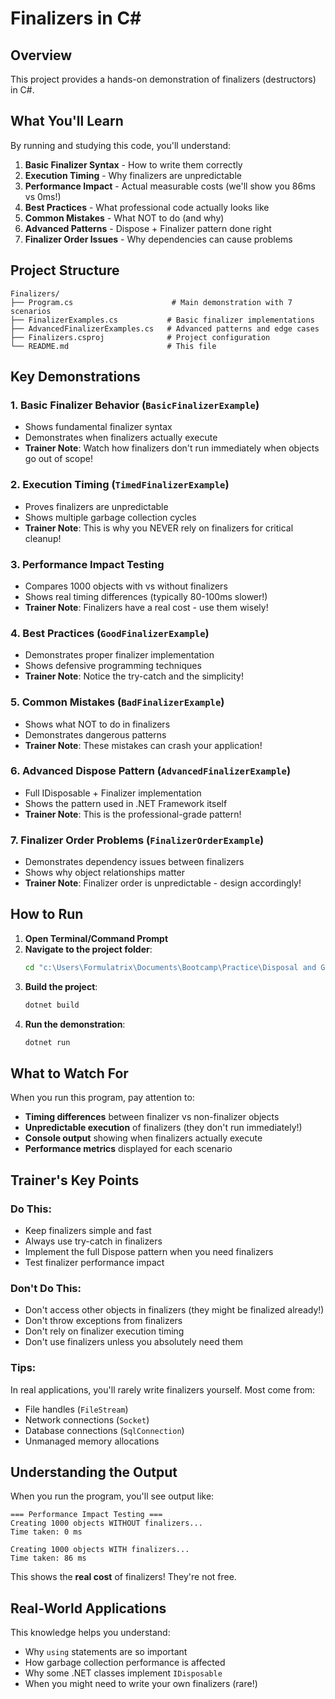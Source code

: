 # Finalizers in C#

## Overview

This project provides a hands-on demonstration of finalizers (destructors) in C#.

## What You'll Learn

By running and studying this code, you'll understand:

1. **Basic Finalizer Syntax** - How to write them correctly
2. **Execution Timing** - Why finalizers are unpredictable
3. **Performance Impact** - Actual measurable costs (we'll show you 86ms vs 0ms!)
4. **Best Practices** - What professional code actually looks like
5. **Common Mistakes** - What NOT to do (and why)
6. **Advanced Patterns** - Dispose + Finalizer pattern done right
7. **Finalizer Order Issues** - Why dependencies can cause problems

## Project Structure

```
Finalizers/
├── Program.cs                      # Main demonstration with 7 scenarios
├── FinalizerExamples.cs           # Basic finalizer implementations
├── AdvancedFinalizerExamples.cs   # Advanced patterns and edge cases
├── Finalizers.csproj              # Project configuration
└── README.md                      # This file
```

## Key Demonstrations

### 1. Basic Finalizer Behavior (`BasicFinalizerExample`)
- Shows fundamental finalizer syntax
- Demonstrates when finalizers actually execute
- **Trainer Note**: Watch how finalizers don't run immediately when objects go out of scope!

### 2. Execution Timing (`TimedFinalizerExample`)
- Proves finalizers are unpredictable
- Shows multiple garbage collection cycles
- **Trainer Note**: This is why you NEVER rely on finalizers for critical cleanup!

### 3. Performance Impact Testing
- Compares 1000 objects with vs without finalizers
- Shows real timing differences (typically 80-100ms slower!)
- **Trainer Note**: Finalizers have a real cost - use them wisely!

### 4. Best Practices (`GoodFinalizerExample`)
- Demonstrates proper finalizer implementation
- Shows defensive programming techniques
- **Trainer Note**: Notice the try-catch and the simplicity!

### 5. Common Mistakes (`BadFinalizerExample`)
- Shows what NOT to do in finalizers
- Demonstrates dangerous patterns
- **Trainer Note**: These mistakes can crash your application!

### 6. Advanced Dispose Pattern (`AdvancedFinalizerExample`)
- Full IDisposable + Finalizer implementation
- Shows the pattern used in .NET Framework itself
- **Trainer Note**: This is the professional-grade pattern!

### 7. Finalizer Order Problems (`FinalizerOrderExample`)
- Demonstrates dependency issues between finalizers
- Shows why object relationships matter
- **Trainer Note**: Finalizer order is unpredictable - design accordingly!

## How to Run

1. **Open Terminal/Command Prompt**
2. **Navigate to the project folder**:
   ```bash
   cd "c:\Users\Formulatrix\Documents\Bootcamp\Practice\Disposal and Garbage Collection\Finalizers"
   ```
3. **Build the project**:
   ```bash
   dotnet build
   ```
4. **Run the demonstration**:
   ```bash
   dotnet run
   ```

## What to Watch For

When you run this program, pay attention to:

- **Timing differences** between finalizer vs non-finalizer objects
- **Unpredictable execution** of finalizers (they don't run immediately!)
- **Console output** showing when finalizers actually execute
- **Performance metrics** displayed for each scenario

## Trainer's Key Points

### Do This:
- Keep finalizers simple and fast
- Always use try-catch in finalizers
- Implement the full Dispose pattern when you need finalizers
- Test finalizer performance impact

### Don't Do This:
- Don't access other objects in finalizers (they might be finalized already!)
- Don't throw exceptions from finalizers
- Don't rely on finalizer execution timing
- Don't use finalizers unless you absolutely need them

### Tips:
In real applications, you'll rarely write finalizers yourself. Most come from:
- File handles (`FileStream`)
- Network connections (`Socket`)
- Database connections (`SqlConnection`)
- Unmanaged memory allocations

## Understanding the Output

When you run the program, you'll see output like:
```
=== Performance Impact Testing ===
Creating 1000 objects WITHOUT finalizers...
Time taken: 0 ms

Creating 1000 objects WITH finalizers...
Time taken: 86 ms
```

This shows the **real cost** of finalizers! They're not free.

## Real-World Applications

This knowledge helps you understand:
- Why `using` statements are so important
- How garbage collection performance is affected
- Why some .NET classes implement `IDisposable`
- When you might need to write your own finalizers (rare!)